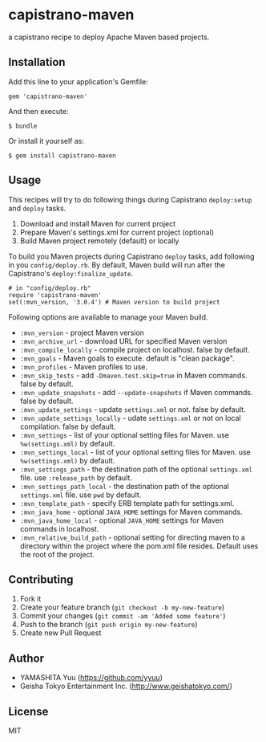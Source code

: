# capistrano-maven

a capistrano recipe to deploy Apache Maven based projects.

## Installation

Add this line to your application's Gemfile:

    gem 'capistrano-maven'

And then execute:

    $ bundle

Or install it yourself as:

    $ gem install capistrano-maven

## Usage

This recipes will try to do following things during Capistrano `deploy:setup` and `deploy` tasks.

1. Download and install Maven for current project
2. Prepare Maven's settings.xml for current project (optional)
3. Build Maven project remotely (default) or locally

To build you Maven projects during Capistrano `deploy` tasks, add following in you `config/deploy.rb`. By default, Maven build will run after the Capistrano's `deploy:finalize_update`.

    # in "config/deploy.rb"
    require 'capistrano-maven'
    set(:mvn_version, '3.0.4') # Maven version to build project

Following options are available to manage your Maven build.

 * `:mvn_version` - project Maven version
 * `:mvn_archive_url` - download URL for specified Maven version
 * `:mvn_compile_locally` - compile project on localhost. false by default.
 * `:mvn_goals` - Maven goals to execute. default is "clean package".
 * `:mvn_profiles` - Maven profiles to use.
 * `:mvn_skip_tests` - add `-Dmaven.test.skip=true` in Maven commands. false by default.
 * `:mvn_update_snapshots` - add `--update-snapshots` if Maven commands. false by default.
 * `:mvn_update_settings` - update `settings.xml` or not. false by default.
 * `:mvn_update_settings_locally` - udate `settings.xml` or not on local compilation. false by default.
 * `:mvn_settings` - list of your optional setting files for Maven. use `%w(settings.xml)` by default.
 * `:mvn_settings_local` - list of your optional setting files for Maven. use `%w(settings.xml)` by default.
 * `:mvn_settings_path` - the destination path of the optional `settings.xml` file. use `:release_path` by default.
 * `:mvn_settings_path_local` - the destination path of the optional `settings.xml` file. use `pwd` by default.
 * `:mvn_template_path` - specify ERB template path for settings.xml.
 * `:mvn_java_home` - optional `JAVA_HOME` settings for Maven commands.
 * `:mvn_java_home_local` - optional `JAVA_HOME` settings for Maven commands in localhost.
 * `:mvn_relative_build_path` - optional setting for directing maven to a directory within the project where the pom.xml file resides. Default uses the root of the project.

## Contributing

1. Fork it
2. Create your feature branch (`git checkout -b my-new-feature`)
3. Commit your changes (`git commit -am 'Added some feature'`)
4. Push to the branch (`git push origin my-new-feature`)
5. Create new Pull Request

## Author

- YAMASHITA Yuu (https://github.com/yyuu)
- Geisha Tokyo Entertainment Inc. (http://www.geishatokyo.com/)

## License

MIT
